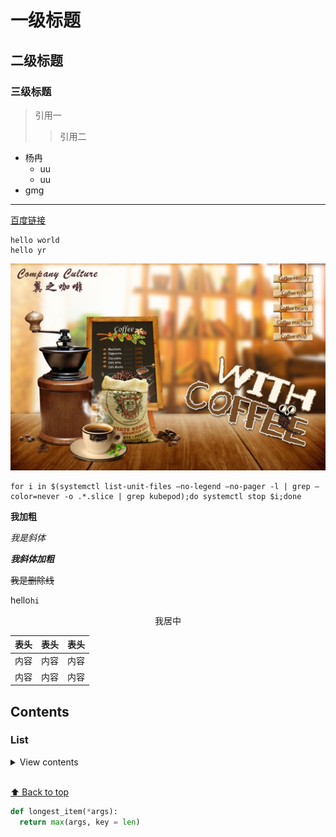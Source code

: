 # 一级标题
## 二级标题
### 三级标题
> 引用一
>> 引用二
- 杨冉
  - uu
  - uu
- gmg  

---

[百度链接](https://www.baidu.com)  
```
hello world
hello yr
```
![咖啡海报](
  images/咖啡海报.jpg)

```
for i in $(systemctl list-unit-files —no-legend —no-pager -l | grep —color=never -o .*.slice | grep kubepod);do systemctl stop $i;done
```
**我加粗**

*我是斜体*

***我斜体加粗***

~~我是删除线~~



hello`hi`

<p align="center">
我居中
</p>

表头|表头|表头
---|:--:|---:
内容|内容|内容
内容|内容|内容

## Contents
###  List
<details>
<summary>View contents</summary>

* [`all_equal`](#all_equal)
* [`all_unique`](#all_unique)
* [`bifurcate`](#bifurcate)
* [`bifurcate_by`](#bifurcate_by)
* [`chunk`](#chunk)
</details>

<br>[⬆ Back to top](#contents)

```py
def longest_item(*args):
  return max(args, key = len)
```